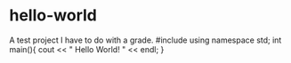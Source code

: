 # hello-world
A test project I have to do with a grade.
#include <iostream>
using namespace std;
int main(){
cout << " Hello World! " << endl;
}
